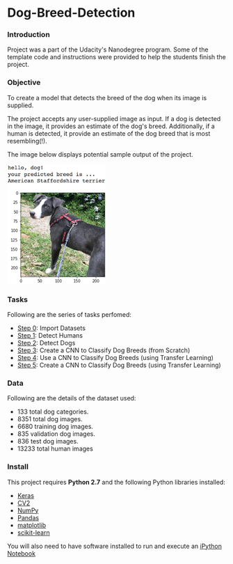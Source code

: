 # Dog-Breed-Detection  

### Introduction  

Project was a part of the Udacity's Nanodegree program. Some of the template code and instructions were provided to help the students finish the project.

### Objective
To create a model that detects the breed of the dog when its image is supplied.

The project accepts any user-supplied image as input. If a dog is detected in the image, it provides an estimate of the dog's breed. Additionally, if a human is detected, it provide an estimate of the dog breed that is most resembling(!).  

The image below displays potential sample output of the project.  

![Sample Dog Output](images/sample_dog_output.png)

### Tasks  

Following are the series of tasks perfomed:  
* [Step 0](#step0): Import Datasets  
* [Step 1](#step1): Detect Humans  
* [Step 2](#step2): Detect Dogs  
* [Step 3](#step3): Create a CNN to Classify Dog Breeds (from Scratch)  
* [Step 4](#step4): Use a CNN to Classify Dog Breeds (using Transfer Learning)  
* [Step 5](#step5): Create a CNN to Classify Dog Breeds (using Transfer Learning)  

### Data

Following are the details of the dataset used:  
* 133 total dog categories.  
* 8351 total dog images.  
* 6680 training dog images.  
* 835 validation dog images.  
* 836 test dog images.  
* 13233 total human images

### Install

This project requires **Python 2.7** and the following Python libraries installed:

- [Keras](https://keras.io/)  
- [CV2](https://docs.opencv.org/3.0-beta/doc/py_tutorials/py_gui/py_image_display/py_image_display.html)
- [NumPy](http://www.numpy.org/)
- [Pandas](http://pandas.pydata.org)
- [matplotlib](http://matplotlib.org/)
- [scikit-learn](http://scikit-learn.org/stable/)

You will also need to have software installed to run and execute an [iPython Notebook](http://ipython.org/notebook.html)
